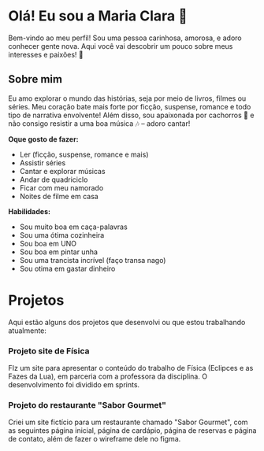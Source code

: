 # Olá! Eu sou a Maria Clara 👋

Bem-vindo ao meu perfil! Sou uma pessoa carinhosa, amorosa, e adoro conhecer gente nova. Aqui você vai descobrir um pouco sobre meus interesses e paixões! 💖

## Sobre mim

Eu amo explorar o mundo das histórias, seja por meio de livros, filmes ou séries. Meu coração bate mais forte por ficção, suspense, romance e todo tipo de narrativa envolvente! Além disso, sou apaixonada por cachorros 🐶 e não consigo resistir a uma boa música 🎶 – adoro cantar!

**Oque gosto de fazer:**
- Ler (ficção, suspense, romance e mais)
- Assistir séries
- Cantar e explorar músicas
- Andar de quadriciclo
- Ficar com meu namorado
- Noites de filme em casa

**Habilidades:**
- Sou muito boa em caça-palavras
- Sou uma ótima cozinheira
- Sou boa em UNO
- Sou boa em pintar unha
- Sou uma trancista incrível (faço transa nago)
- Sou otima em gastar dinheiro


# Projetos

Aqui estão alguns dos projetos que desenvolvi ou que estou trabalhando atualmente:

### Projeto site de Física
FIz um site para apresentar o conteúdo do trabalho de Física (Eclipces e as Fazes da Lua), em parceria com a professora da disciplina. O desenvolvimento foi dividido em sprints.

### Projeto do restaurante "Sabor Gourmet"
Criei um site fictício para um restaurante chamado "Sabor Gourmet", com as seguintes página inicial, página de cardápio, página de reservas e página de contato, além de fazer o wireframe dele no figma.